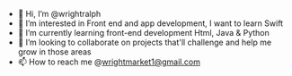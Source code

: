 - 👋 Hi, I’m @wrightralph
- 👀 I’m interested in Front end and app development, I want to learn Swift 
- 🌱 I’m currently learning front-end development Html, Java & Python
- 💞️ I’m looking to collaborate on projects that'll challenge and help me grow in those areas
- 📫 How to reach me @wrightmarket1@gmail.com

<!---
wrightralph/wrightralph is a ✨ special ✨ repository because its `README.md` (this file) appears on your GitHub profile.
You can click the Preview link to take a look at your changes.
--->

